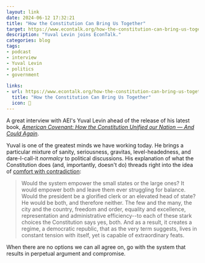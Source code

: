 ```yaml
---
layout: link
date: 2024-06-12 17:32:21
title: "How the Constitution Can Bring Us Together"
target: https://www.econtalk.org/how-the-constitution-can-bring-us-together-with-yuval-levin/
description: "Yuval Levin joins EconTalk."
categories: blog
tags:
- podcast
- interview
- Yuval Levin
- politics
- government
 
links:
- url: https://www.econtalk.org/how-the-constitution-can-bring-us-together-with-yuval-levin/
  title: "How the Constitution Can Bring Us Together"
  icon: 📜
---
```


A great interview with AEI's Yuval Levin ahead of the release of his latest book, _[American Covenant: How the Constitution Unified our Nation — And
Could Again](https://amzn.to/3xqt4ud "American Covenant")_.

Yuval is one of the greatest minds we have working today. He brings a particular mixture of sanity, seriousness, gravitas, level-headedness, and
dare-I-call-it _normalcy_ to political discussions. His explanation of what the Constitution does (and, importantly, doesn't do) threads right into
the idea of [comfort with contradiction](https://www.resextensa.co/p/comfort-with-contradiction "Comfort with Contradiction"):

> Would the system empower the small states or the large ones? It would empower both and leave them ever struggling for balance. Would the president be a glorified clerk or an elevated head of state? He would be both, and therefore neither. The few and the many, the city and the country, freedom and order, equality and excellence, representation and administrative efficiency--to each of these stark choices the Constitution says yes, both. And as a result, it creates a regime, a democratic republic, that as the very term suggests, lives in constant tension with itself, yet is capable of extraordinary feats.

When there are no options we can all agree on, go with the system that results in perpetual argument and compromise.
